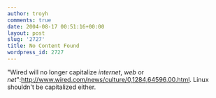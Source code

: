```yaml
---
author: troyh
comments: true
date: 2004-08-17 00:51:16+00:00
layout: post
slug: '2727'
title: No Content Found
wordpress_id: 2727
---
```


"Wired will no longer capitalize _internet_, _web_ or _net_":http://www.wired.com/news/culture/0,1284,64596,00.html. Linux shouldn't be capitalized either.

